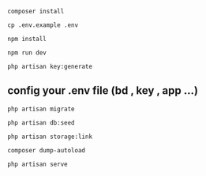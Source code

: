 ```
composer install
```

```
cp .env.example .env
```

```
npm install
```

```
npm run dev
```

```
php artisan key:generate
```

## config your .env file (bd , key , app ...)

```
php artisan migrate
```

```
php artisan db:seed
```

```
php artisan storage:link
```

```
composer dump-autoload
```

```
php artisan serve
```
